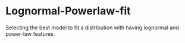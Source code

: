 # Lognormal-Powerlaw-fit
Selecting the best model to fit a distribution with having lognormal and power-law features.
